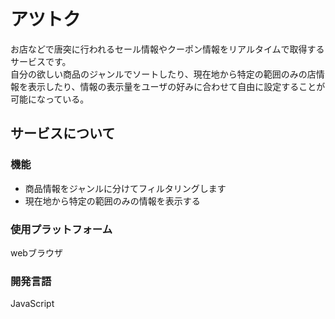 # アツトク
お店などで唐突に行われるセール情報やクーポン情報をリアルタイムで取得するサービスです。  
自分の欲しい商品のジャンルでソートしたり、現在地から特定の範囲のみの店情報を表示したり、情報の表示量をユーザの好みに合わせて自由に設定することが可能になっている。

## サービスについて
### 機能
- 商品情報をジャンルに分けてフィルタリングします
- 現在地から特定の範囲のみの情報を表示する

### 使用プラットフォーム
webブラウザ

### 開発言語
JavaScript
